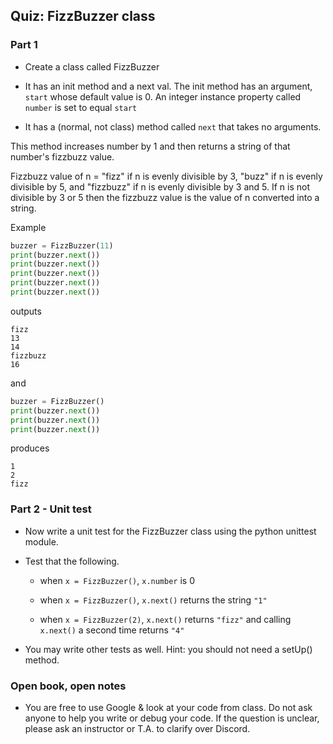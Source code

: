 
## Quiz: FizzBuzzer class

### Part 1

* Create a class called FizzBuzzer

* It has an init method and a next val. The init method has an argument, `start`
whose default value is 0. An integer instance property called `number` is set 
to equal `start`

* It has a (normal, not class) method called `next` that takes no arguments.

This method increases number by 1 and then returns a string of that number's
fizzbuzz value.

Fizzbuzz value of n = "fizz" if n is evenly divisible by 3, "buzz" if n is
evenly divisible by 5, and "fizzbuzz" if n is evenly divisible by 3 and 5. If
n is not divisible by 3 or 5 then the fizzbuzz value is the value of n converted
into a string.

Example

```py
buzzer = FizzBuzzer(11)
print(buzzer.next())
print(buzzer.next())
print(buzzer.next())
print(buzzer.next())
print(buzzer.next())
```

outputs

```
fizz
13
14
fizzbuzz
16
```

and 

```py
buzzer = FizzBuzzer()
print(buzzer.next())
print(buzzer.next())
print(buzzer.next())
```

produces

```
1
2
fizz
```

### Part 2 - Unit test

* Now write a unit test for the FizzBuzzer class using the python unittest
module.

* Test that the following.

    * when `x = FizzBuzzer()`, `x.number` is 0

    * when `x = FizzBuzzer()`, `x.next()` returns the string `"1"`

    * when `x = FizzBuzzer(2)`, `x.next()` returns `"fizz"` and calling `x.next()`
a second time returns `"4"`

* You may write other tests as well. Hint: you should not need a setUp() method.

### Open book, open notes

* You are free to use Google & look at your code from class. Do not ask anyone
to help you write or debug your code. If the question is unclear, please ask an
instructor or T.A. to clarify over Discord.
